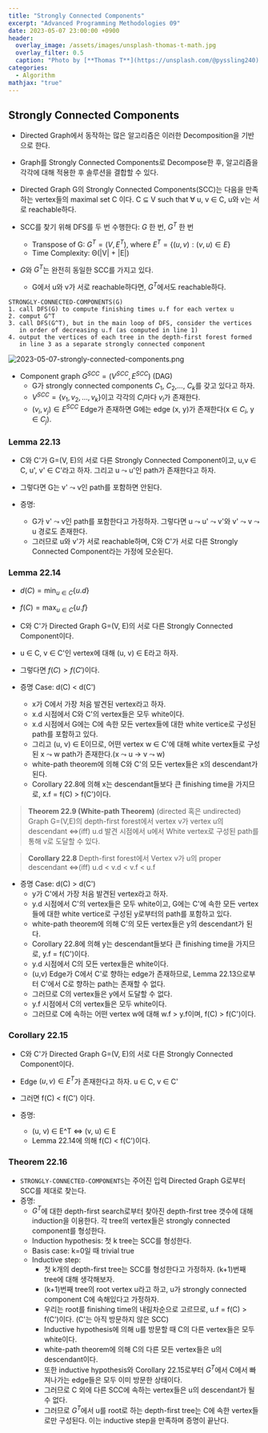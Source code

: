 ```yaml
---
title: "Strongly Connected Components"
excerpt: "Advanced Programming Methodologies 09"
date: 2023-05-07 23:00:00 +0900
header:
  overlay_image: /assets/images/unsplash-thomas-t-math.jpg
  overlay_filter: 0.5
  caption: "Photo by [**Thomas T**](https://unsplash.com/@pyssling240) on [**Unsplash**](https://unsplash.com/)"
categories:
  - Algorithm
mathjax: "true"
---
```


## Strongly Connected Components

- Directed Graph에서 동작하는 많은 알고리즘은 이러한 Decomposition을 기반으로 한다.
- Graph를 Strongly Connected Components로 Decompose한 후, 알고리즘을 각각에 대해 적용한 후 솔루션을 결합할 수 있다.

- Directed Graph G의 Strongly Connected Components(SCC)는 다음을 만족하는 vertex들의 maximal set C 이다. C ⊆ V such that ∀ u, v ∈ C, u와 v는 서로 reachable하다.
- SCC를 찾기 위해 DFS를 두 번 수행한다: $G$ 한 번, $G^T$ 한 번
  - Transpose of G: $G^T=(V, E^T)$, where $E^T=\{(u, v): (v, u) \in E\}$
  - Time Complexity: Θ(|V| + |E|)
- $G$와 $G^T$는 완전히 동일한 SCC를 가지고 있다.
  - G에서 u와 v가 서로 reachable하다면, $G^T$에서도 reachable하다.

```text
STRONGLY-CONNECTED-COMPONENTS(G)
1. call DFS(G) to compute finishing times u.f for each vertex u
2. comput G^T
3. call DFS(G^T), but in the main loop of DFS, consider the vertices 
   in order of decreasing u.f (as computed in line 1)
4. output the vertices of each tree in the depth-first forest formed 
   in line 3 as a separate strongly connected component
```

![2023-05-07-strongly-connected-components.png]({{site.baseurl}}/assets/images/2023-05-07-strongly-connected-components.png)

- Component graph $G^{SCC} = (V^{SCC}, E^{SCC})$ (DAG)
  - G가 strongly connected components $C_1$, $C_2$,..., $C_k$를 갖고 있다고 하자.
  - $V^{SCC} = \{v_1, v_2,..., v_k\}$이고 각각의 $C_i$마다 $v_i$가 존재한다.
  - $(v_i, v_j) \in E^{SCC}$ Edge가 존재하면 G에는 edge (x, y)가 존재한다(x ∈ $C_i$, y ∈ $C_j$).

### Lemma 22.13

- C와 C'가 G=(V, E)의 서로 다른 Strongly Connected Component이고, u,v ∈ C, u', v' ∈ C'라고 하자. 그리고 u ⤳ u'인 path가 존재한다고 하자.
- 그렇다면 G는 v' ⤳ v인 path를 포함하면 안된다.

- 증명:
  - G가 v' ⤳ v인 path를 포함한다고 가정하자. 그렇다면 u ⤳ u' ⤳ v'와 v' ⤳ v ⤳ u 경로도 존재한다.
  - 그러므로 u와 v'가 서로 reachable하며, C와 C'가 서로 다른 Strongly Connected Component라는 가정에 모순된다.

### Lemma 22.14

- $d(C) = \min_{u \in C} \lbrace u.d \rbrace$
- $f(C) = \max_{u \in C} \lbrace u.f \rbrace$
- C와 C'가 Directed Graph G=(V, E)의 서로 다른 Strongly Connected Component이다.
- u ∈ C, v ∈ C'인 vertex에 대해 (u, v) ∈ E라고 하자.
- 그렇다면 $f(C) > f(C')$이다.

- 증명 Case: d(C) < d(C')
  - x가 C에서 가장 처음 발견된 vertex라고 하자.
  - x.d 시점에서 C와 C'의 vertex들은 모두 white이다.
  - x.d 시점에서 G에는 C에 속한 모든 vertex들에 대한 white vertice로 구성된 path를 포함하고 있다.
  - 그리고 (u, v) ∈ E이므로, 어떤 vertex w ∈ C'에 대해 white vertex들로 구성된 x ⤳ w path가 존재한다.(x ⤳ u → v ⤳ w)
  - white-path theorem에 의해 C와 C'의 모든 vertex들은 x의 descendant가 된다.
  - Corollary 22.8에 의해 x는 descendant들보다 큰 finishing time을 가지므로, x.f = f(C) > f(C')이다.

> **Theorem 22.9 (White-path Theorem)**
> (directed 혹은 undirected) Graph G=(V,E)의 depth-first forest에서 vertex v가 vertex u의 descendant ⇔(iff) u.d 발견 시점에서 u에서 White vertex로 구성된 path를 통해 v로 도달할 수 있다.

> **Corollary 22.8**
> Depth-first forest에서 Vertex v가 u의 proper descendant ⇔(iff) u.d < v.d < v.f < u.f

- 증명 Case: d(C) > d(C')
  - y가 C'에서 가장 처음 발견된 vertex라고 하자.
  - y.d 시점에서 C'의 vertex들은 모두 white이고, G에는 C'에 속한 모든 vertex들에 대한 white vertice로 구성된 y로부터의 path를 포함하고 있다.
  - white-path theorem에 의해 C'의 모든 vertex들은 y의 descendant가 된다.
  - Corollary 22.8에 의해 y는 descendant들보다 큰 finishing time을 가지므로, y.f = f(C')이다.
  - y.d 시점에서 C의 모든 vertex들은 white이다.
  - (u,v) Edge가 C에서 C'로 향하는 edge가 존재하므로, Lemma 22.13으로부터 C'에서 C로 향하는 path는 존재할 수 없다.
  - 그러므로 C의 vertex들은 y에서 도달할 수 없다.
  - y.f 시점에서 C의 vertex들은 모두 white이다.
  - 그러므로 C에 속하는 어떤 vertex w에 대해 w.f > y.f이며, f(C) > f(C')이다.

### Corollary 22.15

- C와 C'가 Directed Graph G=(V, E)의 서로 다른 Strongly Connected Component이다.
- Edge $(u, v) \in E^T$가 존재한다고 하자. u ∈ C, v ∈ C'
- 그러면 f(C) < f(C') 이다.

- 증명:
  - (u, v) ∈ E^T ⇔ (v, u) ∈ E
  - Lemma 22.14에 의해 f(C) < f(C')이다.

### Theorem 22.16

- `STRONGLY-CONNECTED-COMPONENTS`는 주어진 입력 Directed Graph G로부터 SCC를 제대로 찾는다.
- 증명:
  - $G^T$에 대한 depth-first search로부터 찾아진 depth-first tree 갯수에 대해 induction을 이용한다. 각 tree의 vertex들은 strongly connected component를 형성한다.
  - Induction hypothesis: 첫 k tree는 SCC를 형성한다.
  - Basis case: k=0일 때 trivial true
  - Inductive step:
    - 첫 k개의 depth-first tree는 SCC를 형성한다고 가정하자. (k+1)번째 tree에 대해 생각해보자.
    - (k+1)번째 tree의 root vertex u라고 하고, u가 strongly connected component C에 속해있다고 가정하자.
    - 우리는 root를 finishing time의 내림차순으로 고르므로, u.f = f(C) > f(C')이다. (C'는 아직 방문하지 않은 SCC)
    - Inductive hypothesis에 의해 u를 방문할 때 C의 다른 vertex들은 모두 white이다.
    - white-path theorem에 의해 C의 다른 모든 vertex들은 u의 descendant이다.
    - 또한 inductive hypothesis와 Corollary 22.15로부터 $G^T$에서 C에서 빠져나가는 edge들은 모두 이미 방문한 상태이다.
    - 그러므로 C 외에 다른 SCC에 속하는 vertex들은 u의 descendant가 될 수 없다.
    - 그러므로 $G^T$에서 u를 root로 하는 depth-first tree는 C에 속한 vertex들로만 구성된다. 이는 inductive step을 만족하며 증명이 끝난다.